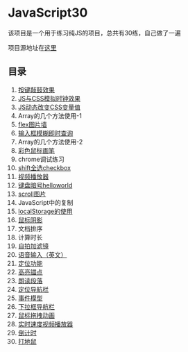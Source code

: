 
# JavaScript30

该项目是一个用于练习纯JS的项目，总共有30练，自己做了一遍

项目源地址在[这里](https://github.com/wesbos/JavaScript30)

## 目录
1.  [按键敲鼓效果](https://wxclaude.github.io/vanilla-JavaScript-tests/01-DrumKit/)
2.  [JS与CSS模拟时钟效果](https://wxclaude.github.io/vanilla-JavaScript-tests/02-Clock/index.html)
3.  [JS动态改变CSS变量值](https://wxclaude.github.io/vanilla-JavaScript-tests/03-CSSVariables/)
4.  Array的几个方法使用-1
5.  [flex图片墙](https://wxclaude.github.io/vanilla-JavaScript-tests/05-FlexPanelGallery/)
6.  [输入框模糊即时查询](https://wxclaude.github.io/vanilla-JavaScript-tests/06-TypeAhead)
7.  Array的几个方法使用-2
8.  [彩色鼠标画笔](https://wxclaude.github.io/vanilla-JavaScript-tests/08-Canvas)
9.  chrome调试练习
10. [shift全选checkbox](https://wxclaude.github.io/vanilla-JavaScript-tests/10-ShiftCheckboxes)
11. [视频播放器](https://wxclaude.github.io/vanilla-JavaScript-tests/11-CustomVideoPlayer)
12. [键盘暗号helloworld](https://wxclaude.github.io/vanilla-JavaScript-tests/12-KeySequenceDetection)
13. [scroll图片](https://wxclaude.github.io/vanilla-JavaScript-tests/13-SlideScroll)
14. JavaScript中的复制
15. [localStorage的使用](https://wxclaude.github.io/vanilla-JavaScript-tests/15-LocalStorage)
16. [鼠标阴影](https://wxclaude.github.io/vanilla-JavaScript-tests/16-MouseMoveShadow)
17. 文档排序
18. 计算时长
19. [自拍加滤镜](https://wxclaude.github.io/vanilla-JavaScript-tests/19-WebcamFun)
20. [语音输入（英文）](https://wxclaude.github.io/vanilla-JavaScript-tests/20-SpeechDetection)
21. [定位功能](https://wxclaude.github.io/vanilla-JavaScript-tests/21-Geolocation)
22. [高亮锚点](https://wxclaude.github.io/vanilla-JavaScript-tests/22-Highlighter)
23. [朗读段落](https://wxclaude.github.io/vanilla-JavaScript-tests/23-SpeechSynthesis)
24. [定位导航栏](https://wxclaude.github.io/vanilla-JavaScript-tests/24-StickyNav)
25. [事件模型](https://wxclaude.github.io/vanilla-JavaScript-tests/25-Event)
26. [下拉框导航栏](https://wxclaude.github.io/vanilla-JavaScript-tests/26-StripeNav)
27. [鼠标拖拽动画](https://wxclaude.github.io/vanilla-JavaScript-tests/27-Drag)
28. [实时速度视频播放器](https://wxclaude.github.io/vanilla-JavaScript-tests/28-SpeedController)
29. [倒计时](https://wxclaude.github.io/vanilla-JavaScript-tests/29-CountdownTimer)
30. [打地鼠](https://wxclaude.github.io/vanilla-JavaScript-tests/30-WhackMole)
